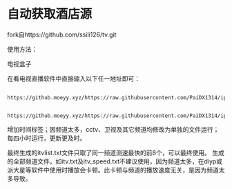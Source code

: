 # 自动获取酒店源 #
fork自https://github.com/ssili126/tv.git

  使用方法：
  
  电视盒子

  在看电视直播软件中直接输入以下任一地址即可：
  
      https://github.moeyy.xyz/https://raw.githubusercontent.com/PaiDX1314/iptv/main/itvlist.txt
      
      https://github.moeyy.xyz/https://raw.githubusercontent.com/PaiDX1314/iptv/main/itvlist.m3u
  
  增加时间标签；因频道太多，cctv、卫视及其它频道均修改为单独的文件运行；每四小时运行，更新更及时。

  最终生成的itvlist.txt文件只取了同一频道测速最快的前8个，可以最终使用。
  生成的全部频道文件，如itv.txt及itv_speed.txt不建议使用，因为频道太多，在diyp或派大星等软件中使用时播放会卡顿。此卡顿与频道的播放速度无关，是因为频道太多导致。

